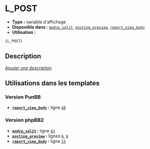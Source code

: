 # L_POST
* __Type :__ variable d'affichage
* __Disponible dans :__ [`modcp_split`](../tpl/var/modcp_split.md#readme), [`posting_preview`](../tpl/var/posting_preview.md#readme), [`report_view_body`](../tpl/var/report_view_body.md#readme)
* __Utilisation :__

```html
{L_POST}
```

## Description
[*Ajouter une description*](https://fa-tvars.appspot.com/var/L_POST)

## Utilisations dans les templates

### Version PunBB
* __[`report_view_body`](../tpl/var/report_view_body.md#readme) :__ ligne [`48`](../tpl/src/punbb/report_view_body.tpl#L48)

### Version phpBB2
* __[`modcp_split`](../tpl/var/modcp_split.md#readme) :__ ligne [`43`](../tpl/src/subsilver/modcp_split.tpl#L43)
* __[`posting_preview`](../tpl/var/posting_preview.md#readme) :__ lignes [`6`](../tpl/src/subsilver/posting_preview.tpl#L6), [`6`](../tpl/src/subsilver/posting_preview.tpl#L6)
* __[`report_view_body`](../tpl/var/report_view_body.md#readme) :__ ligne [`23`](../tpl/src/subsilver/report_view_body.tpl#L23)